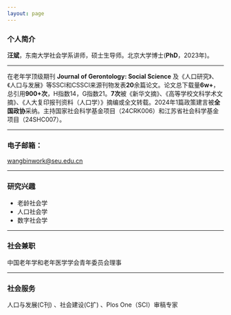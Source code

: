 ```yaml
---
layout: page
---
```


### 个人简介

**汪斌**，东南大学社会学系讲师，硕士生导师。北京大学博士(**PhD**，2023年)。

---

在老年学顶级期刊 **Journal of Gerontology: Social Science** 及《人口研究》、《人口与发展》等SSCI和CSSCI来源刊物发表**20**余篇论文。论文总下载量**6w+**，总引用**900+次**，H指数14，G指数21。**7次**被《新华文摘》、《高等学校文科学术文摘》、《人大复印报刊资料（人口学）》摘编或全文转载。2024年1篇政策建言被**全国政协**采纳。主持国家社会科学基金项目（24CRK006）和江苏省社会科学基金项目（24SHC007）。

---

### 电子邮箱：

wangbinwork@seu.edu.cn

---

### 研究兴趣

- 老龄社会学
- 人口社会学
- 数字社会学

---

### 社会兼职

中国老年学和老年医学学会青年委员会理事

---

### 社会服务

人口与发展(C刊) 、社会建设(C扩) 、Plos One（SCI）审稿专家



